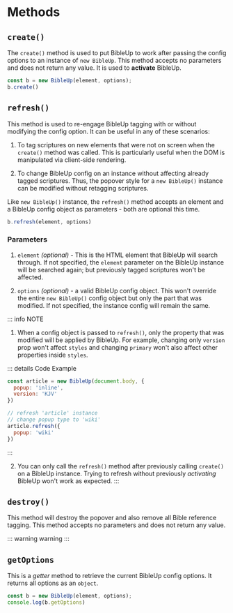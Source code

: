 # Methods

## `create()`
The `create()` method is used to put BibleUp to work after passing the config options to an instance of `new BibleUp`. This method accepts no parameters and does not return any value. It is used to **activate** BibleUp.

```js {2} 
const b = new BibleUp(element, options);
b.create()
```

## `refresh()`
This method is used to re-engage BibleUp tagging with or without modifying the config option. It can be useful in any of these scenarios:

1. To tag scriptures on new elements that were not on screen when the `create()` method was called. This is particularly useful when the DOM is manipulated via client-side rendering.

2. To change BibleUp config on an instance without affecting already tagged scriptures. Thus, the popover style for a `new BibleUp()` instance can be modified without retagging scriptures.

Like `new BibleUp()` instance, the `refresh()` method accepts an element and a BibleUp config object as parameters - both are optional this time.


```js
b.refresh(element, options)
```
### Parameters 
1. `element` *(optional)* - This is the HTML element that BibleUp will search through. If not specified, the `element` parameter on the BibleUp instance will be searched again; but previously tagged scriptures won't be affected.

2. `options` *(optional)* - a valid BibleUp config object. This won't override the entire `new BibleUp()` config object but only the part that was modified. If not specified, the instance config will remain the same.


::: info NOTE
1. When a config object is passed to `refresh()`, only the property that was modified will be applied by BibleUp. For example, changing only `version` prop won't affect `styles` and changing `primary` won't also affect other properties inside `styles`.

::: details Code Example
```js
const article = new BibleUp(document.body, {
  popup: 'inline', 
  version: 'KJV'
})

// refresh 'article' instance
// change popup type to 'wiki' 
article.refresh({
  popup: 'wiki'
})

```
:::

2. You can only call the `refresh()` method after previously calling `create()` on a BibleUp instance. Trying to refresh without previously *activating* BibleUp won't work as expected.
:::

## `destroy()`
This method will destroy the popover and also remove all Bible reference tagging. This method accepts no parameters and does not return any value.

::: warning 
warning
:::


## `getOptions`
This is a *getter* method to retrieve the current BibleUp config options. It returns all options as an `object`.

```js {2} 
const b = new BibleUp(element, options);
console.log(b.getOptions)
```
